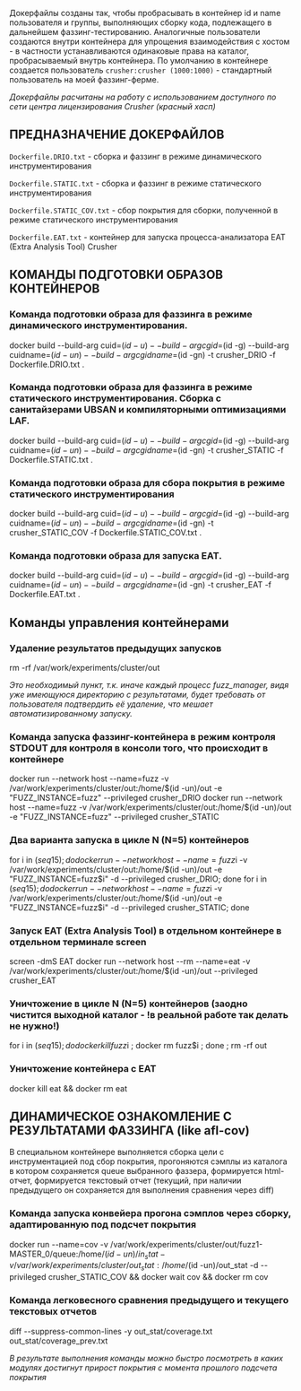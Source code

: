 Докерфайлы созданы так, чтобы пробрасывать в контейнер id и name пользователя и группы, выполняющих сборку кода, подлежащего в дальнейшем фаззинг-тестированию. Аналогичные пользователи создаются внутри контейнера для упрощения взаимодействия с хостом - в частности устанавливаются одинаковые права на каталог, пробрасываемый внутрь контейнера. По умолчанию в контейнере создается пользователь `crusher:crusher (1000:1000)` - стандартный пользователь на моей фаззинг-ферме.

*Докерфайлы расчитаны на работу с использованием доступного по сети центра лицензирования Crusher (красный хасп)*

## ПРЕДНАЗНАЧЕНИЕ ДОКЕРФАЙЛОВ

`Dockerfile.DRIO.txt` - сборка и фаззинг в режиме динамического инструментирования

`Dockerfile.STATIC.txt` - сборка и фаззинг в режиме статического инструментирования

`Dockerfile.STATIC_COV.txt` - сбор покрытия для сборки, полученной в режиме статического инструментирования

`Dockerfile.EAT.txt` - контейнер для запуска процесса-анализатора EAT (Extra Analysis Tool) Crusher

## КОМАНДЫ ПОДГОТОВКИ ОБРАЗОВ КОНТЕЙНЕРОВ

### Команда подготовки образа для фаззинга в режиме динамического инструментирования.
docker build --build-arg cuid=$(id -u) --build-arg cgid=$(id -g) --build-arg cuidname=$(id -un) --build-arg cgidname=$(id -gn) -t crusher_DRIO -f Dockerfile.DRIO.txt .

### Команда подготовки образа для фаззинга в режиме статического инструментирования. Сборка с санитайзерами UBSAN и компиляторными оптимизациями LAF.
docker build --build-arg cuid=$(id -u) --build-arg cgid=$(id -g) --build-arg cuidname=$(id -un) --build-arg cgidname=$(id -gn) -t crusher_STATIC -f Dockerfile.STATIC.txt .

### Команда подготовки образа для сбора покрытия в режиме статического инструментирования
docker build --build-arg cuid=$(id -u) --build-arg cgid=$(id -g) --build-arg cuidname=$(id -un) --build-arg cgidname=$(id -gn) -t crusher_STATIC_COV -f Dockerfile.STATIC_COV.txt .

### Команда подготовки образа для запуска EAT.
docker build --build-arg cuid=$(id -u) --build-arg cgid=$(id -g) --build-arg cuidname=$(id -un) --build-arg cgidname=$(id -gn) -t crusher_EAT -f Dockerfile.EAT.txt .

## Команды управления контейнерами

### Удаление результатов предыдущих запусков
rm -rf /var/work/experiments/cluster/out

*Это необходимый пункт, т.к. иначе каждый процесс fuzz_manager, видя уже имеющуюся директорию с результатами,
будет требовать от пользователя подтвердить её удаление, что мешает автоматизированному запуску.*

### Команда запуска фаззинг-контейнера в режим контроля STDOUT для контроля в консоли того, что происходит в контейнере
docker run --network host --name=fuzz -v /var/work/experiments/cluster/out:/home/$(id -un)/out -e "FUZZ_INSTANCE=fuzz" --privileged crusher_DRIO
docker run --network host --name=fuzz -v /var/work/experiments/cluster/out:/home/$(id -un)/out -e "FUZZ_INSTANCE=fuzz" --privileged crusher_STATIC

### Два варианта запуска в цикле N (N=5) контейнеров
for i in $(seq 1 5); do docker run --network host --name=fuzz$i -v /var/work/experiments/cluster/out:/home/$(id -un)/out -e "FUZZ_INSTANCE=fuzz$i" -d --privileged crusher_DRIO; done
for i in $(seq 1 5); do docker run --network host --name=fuzz$i -v /var/work/experiments/cluster/out:/home/$(id -un)/out -e "FUZZ_INSTANCE=fuzz$i" -d --privileged crusher_STATIC; done

### Запуск EAT (Extra Analysis Tool) в отдельном контейнере в отдельном терминале screen
screen -dmS EAT docker run --network host --rm --name=eat -v /var/work/experiments/cluster/out:/home/$(id -un)/out --privileged crusher_EAT

### Уничтожение в цикле N (N=5) контейнеров (заодно чистится выходной каталог - !в реальной работе так делать не нужно!)
for i in $(seq 1 5); do docker kill fuzz$i ; docker rm fuzz$i ; done ; rm -rf out

### Уничтожение контейнера с EAT
docker kill eat && docker rm eat

## ДИНАМИЧЕСКОЕ ОЗНАКОМЛЕНИЕ С РЕЗУЛЬТАТАМИ ФАЗЗИНГА (like afl-cov)
В специальном контейнере выполняется сборка цели с инструментацией под сбор покрытия, прогоняются сэмплы из каталога в котором сохраняется queue выбранного фаззера, формируется html-отчет, формируется текстовый отчет (текущий, при наличии предыдущего он сохраняется для выполнения сравнения через diff)

### Команда запуска конвейера прогона сэмплов через сборку, адаптированную под подсчет покрытия
docker run --name=cov -v /var/work/experiments/cluster/out/fuzz1-MASTER_0/queue:/home/$(id -un)/in_stat -v /var/work/experiments/cluster/out_stat:/home/$(id -un)/out_stat -d --privileged crusher_STATIC_COV && docker wait cov && docker rm cov

### Команда легковесного сравнения предыдущего и текущего текстовых отчетов
diff --suppress-common-lines -y out_stat/coverage.txt out_stat/coverage_prev.txt

*В результате выполнения команды можно быстро посмотреть в каких модулях достигнут прирост покрытия с момента прошлого подсчета покрытия*
